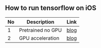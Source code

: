 ## How to run tensorflow on iOS

|No|Description|Link|
|--|------------|-----|
|1| Pretrained no GPU| [blog](http://www.mattrajca.com/2016/11/25/getting-started-with-deep-mnist-and-tensorflow-on-ios.html)|
|2| GPU acceleration | [blog](http://www.mattrajca.com/2016/11/26/speeding-up-tensorflow-with-metal-performance-shaders.html)|
